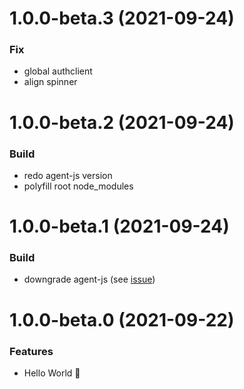 # 1.0.0-beta.3 (2021-09-24)

### Fix

- global authclient
- align spinner

# 1.0.0-beta.2 (2021-09-24)

### Build

- redo agent-js version
- polyfill root node_modules

# 1.0.0-beta.1 (2021-09-24)

### Build

- downgrade agent-js (see [issue](https://forum.dfinity.org/t/error-global-is-not-defined-with-agent-js-v0-10-0/7509))

# 1.0.0-beta.0 (2021-09-22)

### Features

- Hello World 👋
